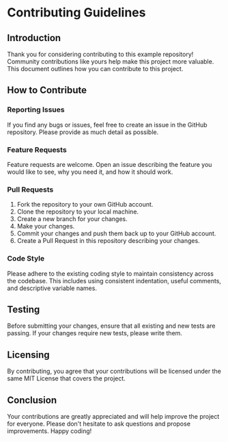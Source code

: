 # Contributing Guidelines

## Introduction

Thank you for considering contributing to this example repository! Community contributions like yours help make this project more valuable. This document outlines how you can contribute to this project.

## How to Contribute

### Reporting Issues

If you find any bugs or issues, feel free to create an issue in the GitHub repository. Please provide as much detail as possible.

### Feature Requests

Feature requests are welcome. Open an issue describing the feature you would like to see, why you need it, and how it should work.

### Pull Requests

1. Fork the repository to your own GitHub account.
2. Clone the repository to your local machine.
3. Create a new branch for your changes.
4. Make your changes.
5. Commit your changes and push them back up to your GitHub account.
6. Create a Pull Request in this repository describing your changes.

### Code Style

Please adhere to the existing coding style to maintain consistency across the codebase. This includes using consistent indentation, useful comments, and descriptive variable names.

## Testing

Before submitting your changes, ensure that all existing and new tests are passing. If your changes require new tests, please write them.

## Licensing

By contributing, you agree that your contributions will be licensed under the same MIT License that covers the project.

## Conclusion

Your contributions are greatly appreciated and will help improve the project for everyone. Please don't hesitate to ask questions and propose improvements. Happy coding!

